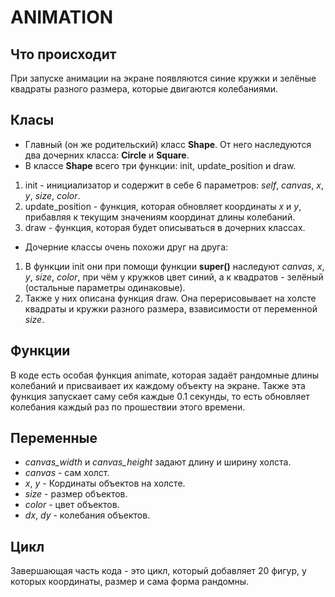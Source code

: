 # ANIMATION

## Что происходит
При запуске анимации на экране появляются синие кружки и зелёные квадраты разного размера, которые двигаются колебаниями.

## Класы
* Главный (он же родительский) класс **Shape**. От него наследуются два дочерних класса: **Circle** и **Square**.
* В классе **Shape** всего три функции: init, update_position и draw.
1. init - инициализатор и содержит в себе 6 параметров: *self*, *canvas*, *x*, *y*, *size*, *color*.
2. update_position - функция, которая обновляет координаты *x* и *y*, прибавляя к текущим значениям координат длины колебаний.
3. draw - функция, которая будет описываться в дочерних классах.
* Дочерние классы очень похожи друг на друга:
1. В функции init они при помощи функции **super()** наследуют *canvas*, *x*, *y*, *size*, *color*, при чём у кружков цвет синий, а к квадратов - зелёный (остальные параметры одинаковые).
2. Также у них описана функция draw. Она перерисовывает на холсте квадраты и кружки разного размера, взависимости от переменной *size*.

## Функции
В коде есть особая функция animate, которая задаёт рандомные длины колебаний и присваивает их каждому объекту на экране. Также эта функция запускает саму себя каждые 0.1 секунды, то есть обновляет колебания каждый раз по прошествии этого времени.

## Переменные
* *canvas_width* и *canvas_height* задают длину и ширину холста.
* *canvas* - сам холст.
* *x*, *y* - Кординаты объектов на холсте.
* *size* - размер объектов.
* *color* - цвет объектов.
* *dx*, *dy* - колебания объектов.

## Цикл
Завершающая часть кода - это цикл, который добавляет 20 фигур, у которых координаты, размер и сама форма рандомны.